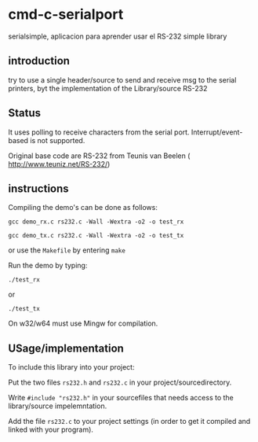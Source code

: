 # cmd-c-serialport

serialsimple, aplicacion para aprender usar el RS-232 simple library

## introduction

try to use a single header/source to send and receive msg to the serial printers, 
byt the implementation of the Library/source RS-232

## Status

It uses polling to receive characters from the serial port.
Interrupt/event-based is not supported.

Original base code are RS-232 from Teunis van Beelen ( http://www.teuniz.net/RS-232/)

## instructions

Compiling the demo's can be done as follows:

`gcc demo_rx.c rs232.c -Wall -Wextra -o2 -o test_rx`

`gcc demo_tx.c rs232.c -Wall -Wextra -o2 -o test_tx`

or use the `Makefile` by entering `make`

Run the demo by typing:

`./test_rx`

or

`./test_tx`

On w32/w64 must use  Mingw for compilation.


## USage/implementation

To include this library into your project:

Put the two files `rs232.h` and `rs232.c` in your project/sourcedirectory.

Write `#include "rs232.h"` in your sourcefiles that needs access to the library/source impelemntation.

Add the file `rs232.c` to your project settings (in order to get it compiled and linked with your program).


